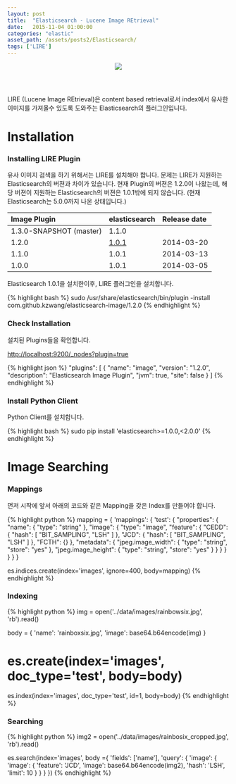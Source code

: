 ```yaml
---
layout: post
title:  "Elasticsearch - Lucene Image REtrieval"
date:   2015-11-04 01:00:00
categories: "elastic"
asset_path: /assets/posts2/Elasticsearch/
tags: ['LIRE']
---
```

<header>
    <img src="{{ page.asset_path }}tokyo-street-after-work-wallpaper.jpg" class="img-responsive img-rounded img-fluid">
</header>

LIRE (Lucene Image REtrieval)은 content based retrieval로서 index에서 유사한 이미지를 가져올수 있도록 도와주는 Elasticsearch의 플러그인입니다.

# Installation

### Installing LIRE Plugin

유사 이미지 검색을 하기 위해서는 LIRE를 설치해야 합니다. 문제는 LIRE가 지원하는 Elasticsearch의 버젼과 차이가 있습니다.
현재 Plugin의 버젼은 1.2.0이 나왔는데, 해당 버젼이 지원하는 Elasticsearch의 버젼은 1.0.1밖에 되지 않습니다. 
(현재 Elasticsearch는 5.0.0까지 나온 상태입니다.)

| Image Plugin | elasticsearch | Release date |
|:-------------|:--------------|:-------------|
| 1.3.0-SNAPSHOT (master) | 1.1.0 |	
| 1.2.0 | [1.0.1](https://www.elastic.co/downloads/past-releases/elasticsearch-1-0-1) | 2014-03-20 |
| 1.1.0 | 1.0.1 | 2014-03-13 |
| 1.0.0 | 1.0.1	| 2014-03-05 |

Elasticsearch 1.0.1을 설치한이후, LIRE 플러그인을 설치합니다.

{% highlight bash %}
sudo /usr/share/elasticsearch/bin/plugin -install com.github.kzwang/elasticsearch-image/1.2.0
{% endhighlight %}

### Check Installation

설치된 Plugins들을 확인합니다.

[http://localhost:9200/_nodes?plugin=true](http://localhost:9200/_nodes?plugin=true)

{% highlight json %}
"plugins": [
    {
        "name": "image",
        "version": "1.2.0",
        "description": "Elasticsearch Image Plugin",
        "jvm": true,
        "site": false
    }
]
{% endhighlight %}

### Install Python Client

Python Client를 설치합니다.

{% highlight bash %}
sudo pip install 'elasticsearch>=1.0.0,<2.0.0'
{% endhighlight %}

# Image Searching

### Mappings

먼저 시작에 앞서 아래의 코드와 같은 Mapping을 갖은 Index를 만들어야 합니다.

{% highlight python %}
mapping = {
    'mappings': {
        'test': {
            "properties": {
                "name": {
                    "type": "string"
                },
                "image": {
                    "type": "image",
                    "feature": {
                        "CEDD": {
                            "hash": [
                                "BIT_SAMPLING",
                                "LSH"
                            ]
                        },
                        "JCD": {
                            "hash": [
                                "BIT_SAMPLING",
                                "LSH"
                            ]
                        },
                        "FCTH": {}
                    },
                    "metadata": {
                        "jpeg.image_width": {
                            "type": "string",
                            "store": "yes"
                        },
                        "jpeg.image_height": {
                            "type": "string",
                            "store": "yes"
                        }
                    }
                }
            }
        }
    }
}

es.indices.create(index='images', ignore=400, body=mapping)
{% endhighlight %}

### Indexing

{% highlight python %}
img = open('../data/images/rainbowsix.jpg', 'rb').read()

body = {
    'name': 'rainboxsix.jpg',
    'image': base64.b64encode(img)
}
# es.create(index='images', doc_type='test', body=body)
es.index(index='images', doc_type='test', id=1, body=body)
{% endhighlight %}


### Searching

{% highlight python %}
img2 = open('../data/images/rainbosix_cropped.jpg', 'rb').read()

es.search(index='images', body ={
        'fields': ['name'],
        'query': {
            'image': {
                'image': {
                    'feature': 'JCD',
                    'image': base64.b64encode(img2),
                    'hash': 'LSH',
                    'limit': 10
                }
            }
        }
    })
{% endhighlight %}